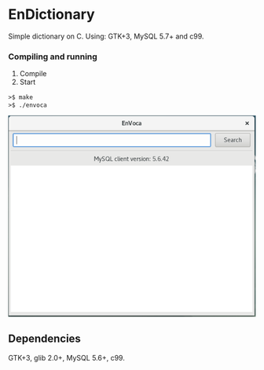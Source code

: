 # EnDictionary

Simple dictionary on C. Using: GTK+3, MySQL 5.7+ and c99.

### Compiling and running

1. Compile
2. Start

```
>$ make
>$ ./envoca

```
![](img/example.png)

## Dependencies

GTK+3, glib 2.0+, MySQL 5.6+, c99. 
